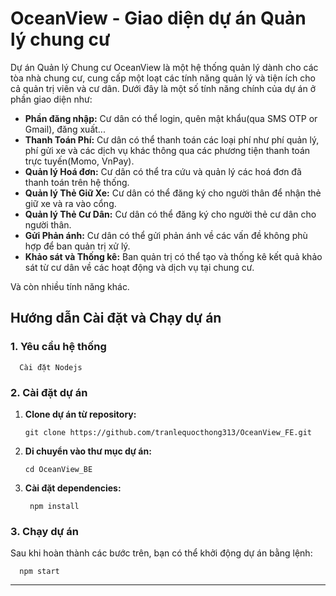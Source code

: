 # OceanView - Giao diện dự án Quản lý chung cư

Dự án Quản lý Chung cư OceanView là một hệ thống quản lý dành cho các tòa nhà chung cư, cung cấp một loạt các tính năng quản lý và tiện ích cho cả quản trị viên và cư dân. Dưới đây là một số tính năng chính của dự án ở phần giao diện như:

- **Phần đăng nhập:** Cư dân có thể login, quên mật khẩu(qua SMS OTP or Gmail), đăng xuất...
- **Thanh Toán Phí:** Cư dân có thể thanh toán các loại phí như phí quản lý, phí gửi xe và các dịch vụ khác thông qua các phương tiện thanh toán trực tuyến(Momo, VnPay).
- **Quản lý Hoá đơn:** Cư dân có thể tra cứu và quản lý các hoá đơn đã thanh toán trên hệ thống.
- **Quản lý Thẻ Giữ Xe:** Cư dân có thể đăng ký cho người thân để nhận thẻ giữ xe và ra vào cổng.
- **Quản lý Thẻ Cư Dân:** Cư dân có thể đăng ký cho người thẻ cư dân cho người thân.
- **Gửi Phản ánh:** Cư dân có thể gửi phản ánh về các vấn đề không phù hợp để ban quản trị xử lý.
- **Khảo sát và Thống kê:** Ban quản trị có thể tạo và thống kê kết quả khảo sát từ cư dân về các hoạt động và dịch vụ tại chung cư.

Và còn nhiều tính năng khác.

## Hướng dẫn Cài đặt và Chạy dự án

### 1. Yêu cầu hệ thống
  ```
    Cài đặt Nodejs
  ```
### 2. Cài đặt dự án

1. **Clone dự án từ repository:**

   ```
   git clone https://github.com/tranlequocthong313/OceanView_FE.git
   ```

2. **Di chuyển vào thư mục dự án:**

   ```
   cd OceanView_BE
   ```

3. **Cài đặt dependencies:**

   ```
    npm install
   ```

### 3. Chạy dự án

Sau khi hoàn thành các bước trên, bạn có thể khởi động dự án bằng lệnh:

```
  npm start
```

---
